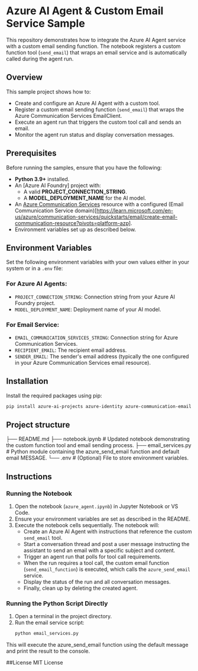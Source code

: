# Azure AI Agent & Custom Email Service Sample

This repository demonstrates how to integrate the Azure AI Agent service with a custom email sending function. The notebook registers a custom function tool (`send_email`) that wraps an email service and is automatically called during the agent run.

## Overview

This sample project shows how to:
- Create and configure an Azure AI Agent with a custom tool.
- Register a custom email sending function (`send_email`) that wraps the Azure Communication Services EmailClient.
- Execute an agent run that triggers the custom tool call and sends an email.
- Monitor the agent run status and display conversation messages.

## Prerequisites

Before running the samples, ensure that you have the following:
- **Python 3.9+** installed.
- An [Azure AI Foundry] project with:
  - A valid **PROJECT_CONNECTION_STRING**.
  - A **MODEL_DEPLOYMENT_NAME** for the AI model.
- An [Azure Communication Services](https://azure.microsoft.com/en-us/services/communication-services/) resource with a configured (Email Communication Service domain)[https://learn.microsoft.com/en-us/azure/communication-services/quickstarts/email/create-email-communication-resource?pivots=platform-azp].
- Environment variables set up as described below.

## Environment Variables

Set the following environment variables with your own values either in your system or in a `.env` file:

### For Azure AI Agents:
- `PROJECT_CONNECTION_STRING`: Connection string from your Azure AI Foundry project.
- `MODEL_DEPLOYMENT_NAME`: Deployment name of your AI model.

### For Email Service:
- `EMAIL_COMMUNICATION_SERVICES_STRING`: Connection string for Azure Communication Services.
- `RECIPIENT_EMAIL`: The recipient email address.
- `SENDER_EMAIL`: The sender's email address (typically the one configured in your Azure Communication Services email resource).

## Installation

Install the required packages using pip:

```bash
pip install azure-ai-projects azure-identity azure-communication-email python-dotenv
```

## Project structure
├── README.md
├── notebook.ipynb         # Updated notebook demonstrating the custom function tool and email sending process.
├── email_services.py      # Python module containing the azure_send_email function and default email MESSAGE.
└── .env                   # (Optional) File to store environment variables.

## Instructions

### Running the Notebook

1. Open the notebook (`azure_agent.ipynb`) in Jupyter Notebook or VS Code.
2. Ensure your environment variables are set as described in the README.
3. Execute the notebook cells sequentially. The notebook will:
   - Create an Azure AI Agent with instructions that reference the custom `send_email` tool.
   - Start a conversation thread and post a user message instructing the assistant to send an email with a specific subject and content.
   - Trigger an agent run that polls for tool call requirements.
   - When the run requires a tool call, the custom email function (`send_email_function`) is executed, which calls the `azure_send_email` service.
   - Display the status of the run and all conversation messages.
   - Finally, clean up by deleting the created agent.

### Running the Python Script Directly

1. Open a terminal in the project directory.
2. Run the email service script:
   ```bash
   python email_services.py
   ```

This will execute the azure_send_email function using the default message and print the result to the console.

##License
MIT License